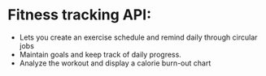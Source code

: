 # Fitness tracking API:
- Lets you create an exercise schedule and remind daily through circular jobs
- Maintain goals and keep track of daily progress.
- Analyze the workout and display a calorie burn-out chart

